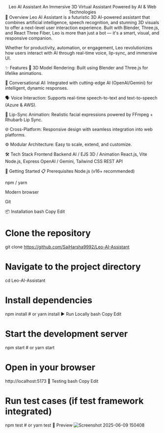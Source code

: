 <div align="center">
Leo AI Assistant
An Immersive 3D Virtual Assistant Powered by AI & Web Technologies




</div>
📌 Overview
Leo AI Assistant is a futuristic 3D AI-powered assistant that combines artificial intelligence, speech recognition, and stunning 3D visuals to offer a next-level user interaction experience. Built with Blender, Three.js, and React Three Fiber, Leo is more than just a bot — it's a smart, visual, and responsive companion.

Whether for productivity, automation, or engagement, Leo revolutionizes how users interact with AI through real-time voice, lip-sync, and immersive UI.

✨ Features
🎨 3D Model Rendering: Built using Blender and Three.js for lifelike animations.

🧠 Conversational AI: Integrated with cutting-edge AI (OpenAI/Gemini) for intelligent, dynamic responses.

🗣️ Voice Interaction: Supports real-time speech-to-text and text-to-speech (Azure & AWS).

💬 Lip-Sync Animation: Realistic facial expressions powered by FFmpeg + Rhubarb Lip Sync.

🌐 Cross-Platform: Responsive design with seamless integration into web platforms.

⚙️ Modular Architecture: Easy to scale, extend, and customize.

🛠️ Tech Stack
Frontend	Backend	AI / EJS	3D / Animation
React.js, Vite	Node.js, Express	OpenAI / Gemini,
Tailwind CSS	REST API

🚀 Getting Started
📋 Prerequisites
Node.js (v16+ recommended)

npm / yarn

Modern browser

Git

📦 Installation
bash
Copy
Edit
# Clone the repository
git clone https://github.com/SaiHarsha9992/Leo-AI-Assistant

# Navigate to the project directory
cd Leo-AI-Assistant

# Install dependencies
npm install      # or yarn install
▶️ Run Locally
bash
Copy
Edit
# Start the development server
npm start        # or yarn start

# Open in your browser
http://localhost:5173
🧪 Testing
bash
Copy
Edit
# Run test cases (if test framework integrated)
npm test         # or yarn test
📸 Preview
![Screenshot 2025-06-09 150408](https://github.com/user-attachments/assets/0adc82aa-2d5b-4eab-b507-8235be463f50)

